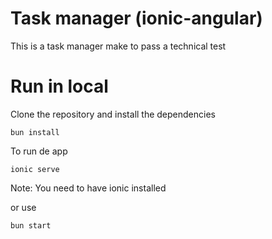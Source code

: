 # Task manager (ionic-angular)

This is a task manager make to pass a technical test


# Run in local
Clone the repository and install the dependencies

<code>bun install</code>

To run de app

<code>ionic serve</code>

Note: You need to have ionic installed

or use

<code>bun start</code>
